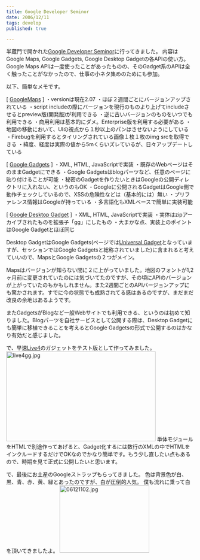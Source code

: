```yaml
---
title: Google Developer Seminor
date: 2006/12/11
tags: develop
published: true

---
```


半蔵門で開かれた<a href="http://www.voice-research.com/google/presentations.html">Google Developer Seminor</a>に行ってきました。
内容はGoogle Maps, Google Gadgets, Google Desktop Gadgetの各APIの使い方。Google Maps APIは一度使ったことがあったものの、そのGadget系のAPIは全く触ったことがなかったので、仕事の小ネタ集めのためにも参加。

以下、簡単なメモです。




[ <a href="http://www.google.com/apis/maps/">GoogleMaps</a> ]
・versionは現在2.07
・ほぼ２週間ごとにバージョンアップされている
・script includeの際にバージョンを現行のものより上げてincludeさせるとpreview版(開発版)が利用できる
・逆に古いバージョンのものをいつでも利用できる
・商用利用は基本的にダメ。Enterprise版を利用する必要がある
・地図の移動において、UIの視点から１秒以上のパンはさせないようにしている
・Firebugを利用するとタイリングされている画像１枚１枚のimg srcを取得できる
・緯度、経度は実際の値から5mくらいズレているが、日々アップデートしている

[ <a href="http://code.google.com/apis/gadgets/">Google Gadgets</a> ]
・XML, HTML, JavaScriptで実装
・既存のWebページはそのままGadgetにできる
・Google Gadgetsはblogパーツなど、任意のページに貼り付けることが可能
・秘密のGadgetを作りたいときはGoogleの公開ディレクトリに入れない、というのもOK
・Googleに公開されるGadgetはGoogle側で動作チェックしているので、XSSの危険性などは（基本的には）無い
・プリファレンス情報はGoogleが持っている
・多言語化もXMLベースで簡単に実装可能

[ <a href="http://desktop.google.com/dev/index.html">Google Desktop Gadget</a> ]
・XML, HTML, JavaScriptで実装
・実体はzipアーカイブされたものを拡張子「gg」にしたもの
・大まかな点、実装上のポイントはGoogle Gadgetとほぼ同じ


Desktop GadgetはGoogle Gadgets(ページでは<a href="http://www.google.com/apis/gadgets/index.html">Universal Gadget</a>となっていますが、セッションではGoogle Gadgetsと総称されていました)に含まれると考えていいので、MapsとGoogle Gadgetsの２つがメイン。

Mapsはバージョンが知らない間に２に上がっていました。地図のフォントが1,2ヶ月前に変更されていたのには気づいてたのですが、その頃にAPIのバージョンが上がっていたのもかもしれません。また2週間ごとのAPIバージョンアップにも驚かされます。すでに今の状態でも成熟されてる感はあるのですが、まだまだ改良の余地はあるようです。

またGadgetsがBlogなど一般Webサイトでも利用できる、というのは初めて知りました。Blogパーツを自社サービスとして公開する際は、Desktop Gadgetにも簡単に移植できることを考えるとGoogle Gadgetsの形式で公開するのはかなり有効だと感じました。

で、早速<a href="http://looc.jp/?m=pc&a=page_h_pr&c=live4">Live4</a>のガジェットをテスト版として作ってみました。
<a href="http://blog.katsuma.tv/images/live4gg.jpg"><img alt="live4gg.jpg" src="http://blog.katsuma.tv/images/live4gg-thumb.jpg" width="400" height="240" /></a>
単体モジュールをHTMLで別途作ってあげると、Gadget化するには数行のXMLの中でHTMLをインクルードするだけでOKなのでかなり簡単です。もう少し直したい点もあるので、時期を見て正式に公開したいと思います。

で、最後にお土産のGoogleストラップもらってきました。
色は背景色が白、黒、青、赤、黄、緑とあったのですが、白が圧倒的人気。
僕も流れに乗って白を頂いてきましたよ。
<a href="http://blog.katsuma.tv/images/06121102.jpg"><img alt="06121102.jpg" src="http://blog.katsuma.tv/images/06121102-thumb.jpg" width="240" height="180" /></a>

